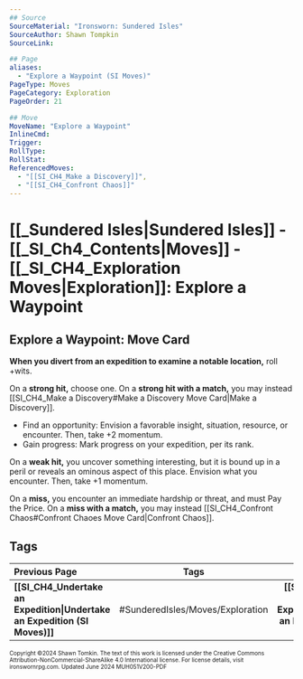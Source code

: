 ```yaml
---
## Source
SourceMaterial: "Ironsworn: Sundered Isles"
SourceAuthor: Shawn Tompkin
SourceLink: 

## Page
aliases: 
  - "Explore a Waypoint (SI Moves)"
PageType: Moves
PageCategory: Exploration
PageOrder: 21

## Move
MoveName: "Explore a Waypoint"
InlineCmd: 
Trigger: 
RollType: 
RollStat: 
ReferencedMoves:
  - "[[SI_CH4_Make a Discovery]]",
  - "[[SI_CH4_Confront Chaos]]"
---
```

# [[_Sundered Isles|Sundered Isles]] - [[_SI_Ch4_Contents|Moves]] - [[_SI_CH4_Exploration Moves|Exploration]]: Explore a Waypoint
## Explore a Waypoint: Move Card
**When you divert from an expedition to examine a notable location,** roll +wits.

On a **strong hit,** choose one. On a **strong hit with a match,** you may instead [[SI_CH4_Make a Discovery#Make a Discovery Move Card|Make a Discovery]].
- Find an opportunity: Envision a favorable insight, situation, resource, or encounter. Then, take +2 momentum.
- Gain progress: Mark progress on your expedition, per its rank.

On a **weak hit,** you uncover something interesting, but it is bound up in a peril or reveals an ominous aspect of this place. Envision what you encounter. Then, take +1 momentum.

On a **miss,** you encounter an immediate hardship or threat, and must Pay the Price. On a **miss with a match,** you may instead [[SI_CH4_Confront Chaos#Confront Chaoes Move Card|Confront Chaos]].

## Tags

| Previous Page | Tags | Next Page |
| :--- | :---: | ---: |
| **[[SI_CH4_Undertake an Expedition\|Undertake an Expedition (SI Moves)]]** | #SunderedIsles/Moves/Exploration | **[[SI_CH4_Finish an Expedition\|Finish an Expedition (SI Moves)]]** |

<font size=-2>Copyright ©2024 Shawn Tomkin. The text of this work is licensed under the Creative Commons Attribution-NonCommercial-ShareAlike 4.0 International license. For license details, visit ironswornrpg.com. Updated June 2024 MUH051V200-PDF</font>